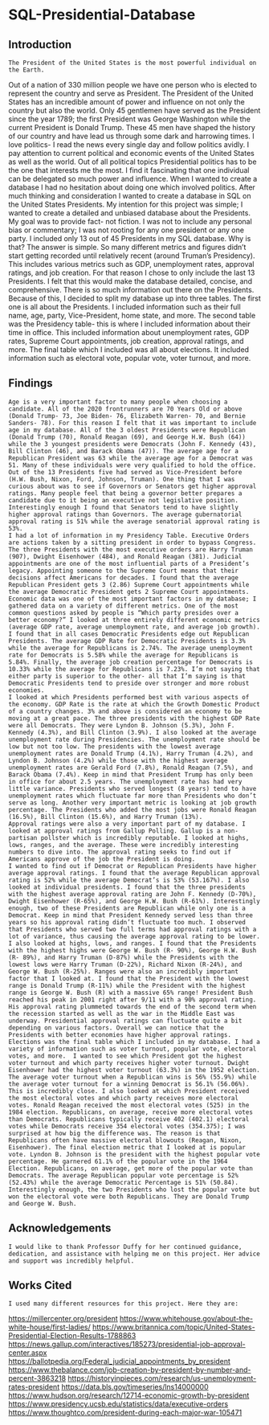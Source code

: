 # SQL-Presidential-Database

## Introduction
	The President of the United States is the most powerful individual on the Earth. 
Out of a nation of 330 million people we have one person who is elected to represent the
country and serve as President. The President of the United States has an incredible amount
of power and influence on not only the country but also the world. Only 45 gentlemen have served
as the President since the year 1789; the first President was George Washington while the current
President is Donald Trump. These 45 men have shaped the history of our country and have lead us through
some dark and harrowing times. 
	I love politics- I read the news every single day and follow politics avidly. I pay attention to current political and economic events of the United States as well as the world. Out of all political topics Presidential politics has to be the one that interests me the most. I find it fascinating that one individual can be delegated so much power and influence. When I wanted to create a database I had no hesitation about doing one which involved politics. After much thinking and consideration I wanted to create a database in SQL on the United States Presidents. My intention for this project was simple; I wanted to create a detailed and unbiased database about the Presidents. My goal was to provide fact- not fiction. I was not to include any personal bias or commentary; I was not rooting for any one president or any one party. 
	I included only 13 out of 45 Presidents in my SQL database. Why is that? The answer is simple. So many different metrics and figures didn’t start getting recorded until relatively recent (around Truman’s Presidency). This includes various metrics such as GDP, unemployment rates, approval ratings, and job creation. For that reason I chose to only include the last 13 Presidents. I felt that this would make the database detailed, concise, and comprehensive. 
	There is so much information out there on the Presidents. Because of this, I decided to split my database up into three tables. The first one is all about the Presidents. I included information such as their full name, age, party, Vice-President, home state, and more. The second table was the Presidency table- this is where I included information about their time in office. This included information about unemployment rates, GDP rates, Supreme Court appointments, job creation, approval ratings, and more. The final table which I included was all about elections. It included information such as electoral vote, popular vote, voter turnout, and more. 	
## Findings
	Age is a very important factor to many people when choosing a candidate. All of the 2020 frontrunners are 70 Years Old or above (Donald Trump- 73, Joe Biden- 76, Elizabeth Warren- 70, and Bernie Sanders- 78). For this reason I felt that it was important to include age in my database. All of the 3 oldest Presidents were Republican (Donald Trump (70), Ronald Reagan (69), and George H.W. Bush (64)) while the 3 youngest presidents were Democrats (John F. Kennedy (43), Bill Clinton (46), and Barack Obama (47)). The average age for a Republican President was 63 while the average age for a Democrat was 51. Many of these individuals were very qualified to hold the office. Out of the 13 Presidents five had served as Vice-President before (H.W. Bush, Nixon, Ford, Johnson, Truman). One thing that I was curious about was to see if Governors or Senators get higher approval ratings. Many people feel that being a governor better prepares a candidate due to it being an executive not legislative position. Interestingly enough I found that Senators tend to have slightly higher approval ratings than Governors. The average gubernatorial approval rating is 51% while the average senatorial approval rating is 53%. 
	I had a lot of information in my Presidency Table. Executive Orders are actions taken by a sitting president in order to bypass Congress. The three Presidents with the most executive orders are Harry Truman (907), Dwight Eisenhower (484), and Ronald Reagan (381). Judicial appointments are one of the most influential parts of a President’s legacy. Appointing someone to the Supreme Court means that their decisions affect Americans for decades. I found that the average Republican President gets 3 (2.86) Supreme Court appointments while the average Democratic President gets 2 Supreme Court appointments. 
	Economic data was one of the most important factors in my database; I gathered data on a variety of different metrics. One of the most common questions asked by people is “Which party presides over a better economy?” I looked at three entirely different economic metrics (average GDP rate, average unemployment rate, and average job growth). I found that in all cases Democratic Presidents edge out Republican Presidents. The average GDP Rate for Democratic Presidents is 3.3% while the average for Republicans is 2.74%. The average unemployment rate for Democrats is 5.58% while the average for Republicans is 5.84%. Finally, the average job creation percentage for Democrats is 10.33% while the average for Republicans is 7.23%. I’m not saying that either party is superior to the other- all that I’m saying is that Democratic Presidents tend to preside over stronger and more robust economies. 
	I looked at which Presidents performed best with various aspects of the economy. GDP Rate is the rate at which the Growth Domestic Product of a country changes. 3% and above is considered an economy to be moving at a great pace. The three presidents with the highest GDP Rate were all Democrats. They were Lyndon B. Johnson (5.3%), John F. Kennedy (4.3%), and Bill Clinton (3.9%). I also looked at the average unemployment rate during Presidencies. The unemployment rate should be low but not too low. The presidents with the lowest average unemployment rates are Donald Trump (4.1%), Harry Truman (4.2%), and Lyndon B. Johnson (4.2%) while those with the highest average unemployment rates are Gerald Ford (7.8%), Ronald Reagan (7.5%), and Barack Obama (7.4%). Keep in mind that President Trump has only been in office for about 2.5 years. The unemployment rate has had very little variance. Presidents who served longest (8 years) tend to have unemployment rates which fluctuate far more than Presidents who don’t serve as long. Another very important metric is looking at job growth percentage. The Presidents who added the most jobs were Ronald Reagan (16.5%), Bill Clinton (15.6%), and Harry Truman (13%). 
	Approval ratings were also a very important part of my database. I looked at approval ratings from Gallup Polling. Gallup is a non-partisan pollster which is incredibly reputable. I looked at highs, lows, ranges, and the average. These were incredibly interesting numbers to dive into. The approval rating seeks to find out if Americans approve of the job the President is doing. 
	I wanted to find out if Democrat or Republican Presidents have higher average approval ratings. I found that the average Republican approval rating is 52% while the average Democrat’s is 53% (53.167%). I also looked at individual presidents. I found that the three presidents with the highest average approval rating are John F. Kennedy (D-70%), Dwight Eisenhower (R-65%), and George H.W. Bush (R-61%). Interestingly enough, two of these Presidents are Republican while only one is a Democrat. Keep in mind that President Kennedy served less than three years so his approval rating didn’t fluctuate too much. I observed that Presidents who served two full terms had approval ratings with a lot of variance, thus causing the average approval rating to be lower. I also looked at highs, lows, and ranges. I found that the Presidents with the highest highs were George W. Bush (R- 90%), George H.W. Bush (R- 89%), and Harry Truman (D-87%) while the Presidents with the lowest lows were Harry Truman (D-22%), Richard Nixon (R-24%), and George W. Bush (R-25%). Ranges were also an incredibly important factor that I looked at. I found that the President with the lowest range is Donald Trump (R-11%) while the President with the highest range is George W. Bush (R) with a massive 65% range! President Bush reached his peak in 2001 right after 9/11 with a 90% approval rating. His approval rating plummeted towards the end of the second term when the recession started as well as the war in the Middle East was underway. Presidential approval ratings can fluctuate quite a bit depending on various factors. Overall we can notice that the Presidents with better economies have higher approval ratings. 
	Elections was the final table which I included in my database. I had a variety of information such as voter turnout, popular vote, electoral votes, and more.  I wanted to see which President got the highest voter turnout and which party receives higher voter turnout. Dwight Eisenhower had the highest voter turnout (63.3%) in the 1952 election. The average voter turnout when a Republican wins is 56% (55.9%) while the average voter turnout for a winning Democrat is 56.1% (56.06%). This is incredibly close. I also looked at which President received the most electoral votes and which party receives more electoral votes. Ronald Reagan received the most electoral votes (525) in the 1984 election. Republicans, on average, receive more electoral votes than Democrats. Republicans typically receive 402 (402.1) electoral votes while Democrats receive 354 electoral votes (354.375); I was surprised at how big the difference was. The reason is that Republicans often have massive electoral blowouts (Reagan, Nixon, Eisenhower). The final election metric that I looked at is popular vote. Lyndon B. Johnson is the president with the highest popular vote percentage. He garnered 61.1% of the popular vote in the 1964 Election. Republicans, on average, get more of the popular vote than Democrats. The average Republican popular vote percentage is 52% (52.43%) while the average Democratic Percentage is 51% (50.84). Interestingly enough, the two Presidents who lost the popular vote but won the electoral vote were both Republicans. They are Donald Trump and George W. Bush. 
## Acknowledgements
	I would like to thank Professor Duffy for her continued guidance, dedication, and assistance with helping me on this project. Her advice and support was incredibly helpful. 
## Works Cited
	I used many different resources for this project. Here they are:
https://millercenter.org/president
https://www.whitehouse.gov/about-the-white-house/first-ladies/
https://www.britannica.com/topic/United-States-Presidential-Election-Results-1788863
https://news.gallup.com/interactives/185273/presidential-job-approval-center.aspx
https://ballotpedia.org/Federal_judicial_appointments_by_president
https://www.thebalance.com/job-creation-by-president-by-number-and-percent-3863218
https://historyinpieces.com/research/us-unemployment-rates-president
https://data.bls.gov/timeseries/lns14000000
https://www.hudson.org/research/12714-economic-growth-by-president
https://www.presidency.ucsb.edu/statistics/data/executive-orders
https://www.thoughtco.com/president-during-each-major-war-105471
